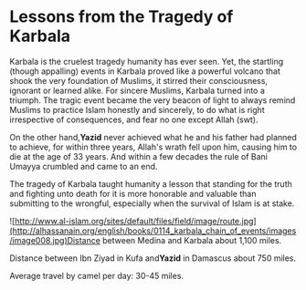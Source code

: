Lessons from the Tragedy of Karbala
===================================

Karbala is the cruelest tragedy humanity has ever seen. Yet, the
startling (though appalling) events in Karbala proved like a powerful
volcano that shook the very foundation of Muslims, it stirred their
consciousness, ignorant or learned alike. For sincere Muslims, Karbala
turned into a triumph. The tragic event became the very beacon of light
to always remind Muslims to practice Islam honestly and sincerely, to do
what is right irrespective of consequences, and fear no one except Allah
(swt).

On the other hand,**Yazid** never achieved what he and his father had
planned to achieve, for within three years, Allah's wrath fell upon him,
causing him to die at the age of 33 years. And within a few decades the
rule of Bani Umayya crumbled and came to an end.

The tragedy of Karbala taught humanity a lesson that standing for the
truth and fighting unto death for it is more honorable and valuable than
submitting to the wrongful, especially when the survival of Islam is at
stake.

![http://www.al-islam.org/sites/default/files/field/image/route.jpg](http://alhassanain.org/english/books/0114_karbala_chain_of_events/images/image008.jpg)Distance
between Medina and Karbala about 1,100 miles.

Distance between Ibn Ziyad in Kufa and**Yazid** in Damascus about 750
miles.

Average travel by camel per day: 30-45 miles.
